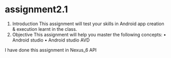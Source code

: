 # assignment2.1
1. Introduction
This assignment will test your skills in Android app creation & execution learnt in the class.
2. Objective
This assignment will help you master the following concepts:
• Android studio
• Android studio AVD

I have done this assignment in Nexus_6 API
